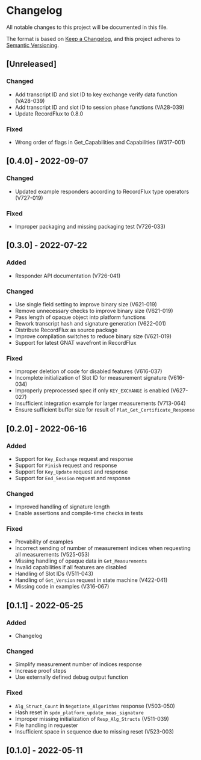 # Changelog

All notable changes to this project will be documented in this file.

The format is based on [Keep a Changelog](https://keepachangelog.com/en/1.0.0/),
and this project adheres to [Semantic Versioning](https://semver.org/spec/v2.0.0.html).

## [Unreleased]

### Changed

- Add transcript ID and slot ID to key exchange verify data function (VA28-039)
- Add transcript ID and slot ID to session phase functions (VA28-039)
- Update RecordFlux to 0.8.0

### Fixed

- Wrong order of flags in Get_Capabilities and Capabilities (W317-001)

## [0.4.0] - 2022-09-07

### Changed

- Updated example responders according to RecordFlux type operators (V727-019)

### Fixed

- Improper packaging and missing packaging test (V726-033)

## [0.3.0] - 2022-07-22

### Added

- Responder API documentation (V726-041)

### Changed

- Use single field setting to improve binary size (V621-019)
- Remove unnecessary checks to improve binary size (V621-019)
- Pass length of opaque object into platform functions
- Rework transcript hash and signature generation (V622-001)
- Distribute RecordFlux as source package
- Improve compilation switches to reduce binary size (V621-019)
- Support for latest GNAT wavefront in RecordFlux

### Fixed

- Improper deletion of code for disabled features (V616-037)
- Incomplete initialization of Slot ID for measurement signature (V616-034)
- Improperly preprocessed spec if only `KEY_EXCHANGE` is enabled (V627-027)
- Insufficient integration example for larger measurements (V713-064)
- Ensure sufficient buffer size for result of `Plat_Get_Certificate_Response`

## [0.2.0] - 2022-06-16

### Added

- Support for `Key_Exchange` request and response
- Support for `Finish` request and response
- Support for `Key_Update` request and response
- Support for `End_Session` request and response

### Changed

- Improved handling of signature length
- Enable assertions and compile-time checks in tests

### Fixed

- Provability of examples
- Incorrect sending of number of measurement indices when requesting all measurements (V525-053)
- Missing handling of opaque data in `Get_Measurements`
- Invalid capabilities if all features are disabled
- Handling of Slot IDs (V511-043)
- Handling of `Get_Version` request in state machine (V422-041)
- Missing code in examples (V316-067)

## [0.1.1] - 2022-05-25

### Added

- Changelog

### Changed

- Simplify measurement number of indices response
- Increase proof steps
- Use externally defined debug output function

### Fixed

- `Alg_Struct_Count` in `Negotiate_Algorithms` response (V503-050)
- Hash reset in `spdm_platform_update_meas_signature`
- Improper missing initialization of `Resp_Alg_Structs` (V511-039)
- File handling in requester
- Insufficient space in sequence due to missing reset (V523-003)

## [0.1.0] - 2022-05-11
